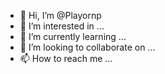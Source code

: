 - 👋 Hi, I’m @Playornp
- 👀 I’m interested in ...
- 🌱 I’m currently learning ...
- 💞️ I’m looking to collaborate on ...
- 📫 How to reach me ...

<!---
Playornp/Playornp is a ✨ special ✨ repository because its `README.md` (this file) appears on your GitHub profile.
You can click the Preview link to take a look at your changes.
--->

